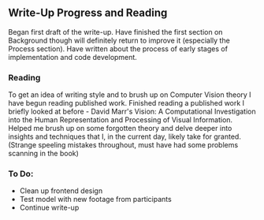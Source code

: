 ## Write-Up Progress and Reading

Began first draft of the write-up. Have finished the first section on Background though will definitely return to improve it (especially the Process section). Have written about the process of early stages of implementation and code development.

### Reading

To get an idea of writing style and to brush up on Computer Vision theory I have begun reading published work. Finished reading a published work I briefly looked at before - David Marr's Vision: A Computational Investigation into the Human Representation and Processing of Visual Information. Helped me brush up on some forgotten theory and delve deeper into insights and techniques that I, in the current day, likely take for granted. (Strange speeling mistakes throughout, must have had some problems scanning in the book)

### To Do:

* Clean up frontend design
* Test model with new footage from participants
* Continue write-up